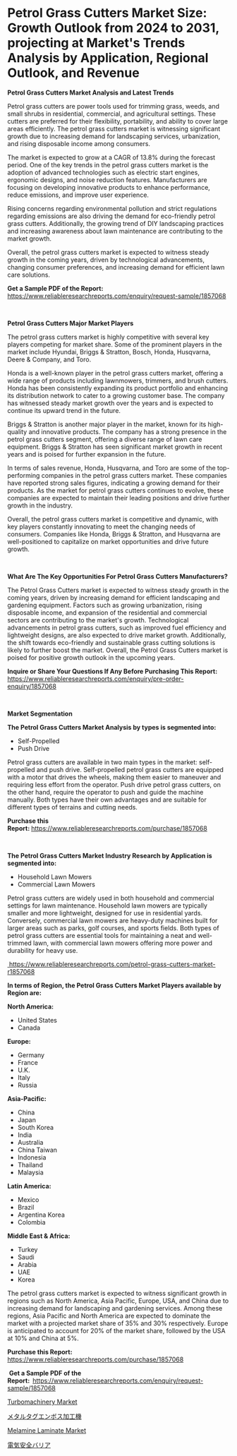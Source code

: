 <p><h1>Petrol Grass Cutters Market Size: Growth Outlook from 2024 to 2031, projecting at Market's Trends Analysis by Application, Regional Outlook, and Revenue</h1></p><p><strong>Petrol Grass Cutters Market Analysis and Latest Trends</strong></p>
<p><p>Petrol grass cutters are power tools used for trimming grass, weeds, and small shrubs in residential, commercial, and agricultural settings. These cutters are preferred for their flexibility, portability, and ability to cover large areas efficiently. The petrol grass cutters market is witnessing significant growth due to increasing demand for landscaping services, urbanization, and rising disposable income among consumers.</p><p>The market is expected to grow at a CAGR of 13.8% during the forecast period. One of the key trends in the petrol grass cutters market is the adoption of advanced technologies such as electric start engines, ergonomic designs, and noise reduction features. Manufacturers are focusing on developing innovative products to enhance performance, reduce emissions, and improve user experience.</p><p>Rising concerns regarding environmental pollution and strict regulations regarding emissions are also driving the demand for eco-friendly petrol grass cutters. Additionally, the growing trend of DIY landscaping practices and increasing awareness about lawn maintenance are contributing to the market growth.</p><p>Overall, the petrol grass cutters market is expected to witness steady growth in the coming years, driven by technological advancements, changing consumer preferences, and increasing demand for efficient lawn care solutions.</p></p>
<p><strong>Get a Sample PDF of the Report:&nbsp;</strong> <a href="https://www.reliableresearchreports.com/enquiry/request-sample/1857068">https://www.reliableresearchreports.com/enquiry/request-sample/1857068</a></p>
<p>&nbsp;</p>
<p><strong>Petrol Grass Cutters Major Market Players</strong></p>
<p><p>The petrol grass cutters market is highly competitive with several key players competing for market share. Some of the prominent players in the market include Hyundai, Briggs & Stratton, Bosch, Honda, Husqvarna, Deere & Company, and Toro.</p><p>Honda is a well-known player in the petrol grass cutters market, offering a wide range of products including lawnmowers, trimmers, and brush cutters. Honda has been consistently expanding its product portfolio and enhancing its distribution network to cater to a growing customer base. The company has witnessed steady market growth over the years and is expected to continue its upward trend in the future.</p><p>Briggs & Stratton is another major player in the market, known for its high-quality and innovative products. The company has a strong presence in the petrol grass cutters segment, offering a diverse range of lawn care equipment. Briggs & Stratton has seen significant market growth in recent years and is poised for further expansion in the future.</p><p>In terms of sales revenue, Honda, Husqvarna, and Toro are some of the top-performing companies in the petrol grass cutters market. These companies have reported strong sales figures, indicating a growing demand for their products. As the market for petrol grass cutters continues to evolve, these companies are expected to maintain their leading positions and drive further growth in the industry.</p><p>Overall, the petrol grass cutters market is competitive and dynamic, with key players constantly innovating to meet the changing needs of consumers. Companies like Honda, Briggs & Stratton, and Husqvarna are well-positioned to capitalize on market opportunities and drive future growth.</p></p>
<p>&nbsp;</p>
<p><strong>What Are The Key Opportunities For Petrol Grass Cutters Manufacturers?</strong></p>
<p><p>The Petrol Grass Cutters market is expected to witness steady growth in the coming years, driven by increasing demand for efficient landscaping and gardening equipment. Factors such as growing urbanization, rising disposable income, and expansion of the residential and commercial sectors are contributing to the market's growth. Technological advancements in petrol grass cutters, such as improved fuel efficiency and lightweight designs, are also expected to drive market growth. Additionally, the shift towards eco-friendly and sustainable grass cutting solutions is likely to further boost the market. Overall, the Petrol Grass Cutters market is poised for positive growth outlook in the upcoming years.</p></p>
<p><strong>Inquire or Share Your Questions If Any Before Purchasing This Report:</strong> <a href="https://www.reliableresearchreports.com/enquiry/pre-order-enquiry/1857068">https://www.reliableresearchreports.com/enquiry/pre-order-enquiry/1857068</a></p>
<p>&nbsp;</p>
<p><strong>Market Segmentation</strong></p>
<p><strong>The Petrol Grass Cutters Market Analysis by types is segmented into:</strong></p>
<p><ul><li>Self-Propelled</li><li>Push Drive</li></ul></p>
<p><p>Petrol grass cutters are available in two main types in the market: self-propelled and push drive. Self-propelled petrol grass cutters are equipped with a motor that drives the wheels, making them easier to maneuver and requiring less effort from the operator. Push drive petrol grass cutters, on the other hand, require the operator to push and guide the machine manually. Both types have their own advantages and are suitable for different types of terrains and cutting needs.</p></p>
<p><strong>Purchase this Report:&nbsp;</strong><a href="https://www.reliableresearchreports.com/purchase/1857068">https://www.reliableresearchreports.com/purchase/1857068</a></p>
<p>&nbsp;</p>
<p><strong>The Petrol Grass Cutters Market Industry Research by Application is segmented into:</strong></p>
<p><ul><li>Household Lawn Mowers</li><li>Commercial Lawn Mowers</li></ul></p>
<p><p>Petrol grass cutters are widely used in both household and commercial settings for lawn maintenance. Household lawn mowers are typically smaller and more lightweight, designed for use in residential yards. Conversely, commercial lawn mowers are heavy-duty machines built for larger areas such as parks, golf courses, and sports fields. Both types of petrol grass cutters are essential tools for maintaining a neat and well-trimmed lawn, with commercial lawn mowers offering more power and durability for heavy use.</p></p>
<p><a href="https://www.reliableresearchreports.com/petrol-grass-cutters-market-r1857068">&nbsp;https://www.reliableresearchreports.com/petrol-grass-cutters-market-r1857068</a></p>
<p><strong>In terms of Region, the Petrol Grass Cutters Market Players available by Region are:</strong></p>
<p>
    <p> <strong> North America: </strong>
        <ul>
            <li>United States</li>
            <li>Canada</li>
        </ul>
        </p> 
    <p> <strong> Europe: </strong>
        <ul>
            <li>Germany</li>
            <li>France</li>
            <li>U.K.</li>
            <li>Italy</li>
            <li>Russia</li>
        </ul>
        </p> 
    <p> <strong> Asia-Pacific: </strong>
        <ul>
            <li>China</li>
            <li>Japan</li>
            <li>South Korea</li>
            <li>India</li>
            <li>Australia</li>
            <li>China Taiwan</li>
            <li>Indonesia</li>
            <li>Thailand</li>
            <li>Malaysia</li>
        </ul>
        </p> 
    <p> <strong> Latin America: </strong>
        <ul>
            <li>Mexico</li>
            <li>Brazil</li>
            <li>Argentina Korea</li>
            <li>Colombia</li>
        </ul>
        </p> 
    <p> <strong> Middle East & Africa: </strong>
        <ul>
            <li>Turkey</li>
            <li>Saudi</li>
            <li>Arabia</li>
            <li>UAE</li>
            <li>Korea</li>
        </ul>
    </p>
    </p>
<p><p>The petrol grass cutters market is expected to witness significant growth in regions such as North America, Asia Pacific, Europe, USA, and China due to increasing demand for landscaping and gardening services. Among these regions, Asia Pacific and North America are expected to dominate the market with a projected market share of 35% and 30% respectively. Europe is anticipated to account for 20% of the market share, followed by the USA at 10% and China at 5%.</p></p>
<p><strong>Purchase this Report: </strong><a href="https://www.reliableresearchreports.com/purchase/1857068">https://www.reliableresearchreports.com/purchase/1857068</a></p>
<p>&nbsp;<strong>Get a Sample PDF of the Report:&nbsp;&nbsp;</strong><a href="https://www.reliableresearchreports.com/enquiry/request-sample/1857068">https://www.reliableresearchreports.com/enquiry/request-sample/1857068</a></p>
<p><strong></strong></p>
<p><p><a href="https://github.com/wwwkeltoum/Market-Research-Report-List-2/blob/main/turbomachinery-market.md">Turbomachinery Market</a></p><p><a href="https://github.com/vhemk0794148/Market-Research-Report-List-1/blob/main/841693032432.md">メタルタグエンボス加工機</a></p><p><a href="https://issuu.com/reportprime-2/docs/melamine-laminate-market-size-2030.pptx">Melamine Laminate Market</a></p><p><a href="https://github.com/pepo3k/Market-Research-Report-List-1/blob/main/193599732433.md">電気安全バリア</a></p></p>